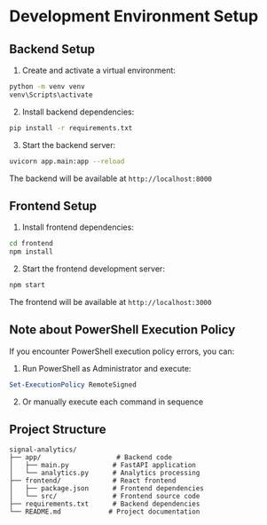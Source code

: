 # Development Environment Setup

## Backend Setup

1. Create and activate a virtual environment:
```bash
python -m venv venv
venv\Scripts\activate
```

2. Install backend dependencies:
```bash
pip install -r requirements.txt
```

3. Start the backend server:
```bash
uvicorn app.main:app --reload
```

The backend will be available at `http://localhost:8000`

## Frontend Setup

1. Install frontend dependencies:
```bash
cd frontend
npm install
```

2. Start the frontend development server:
```bash
npm start
```

The frontend will be available at `http://localhost:3000`

## Note about PowerShell Execution Policy

If you encounter PowerShell execution policy errors, you can:
1. Run PowerShell as Administrator and execute:
```powershell
Set-ExecutionPolicy RemoteSigned
```

2. Or manually execute each command in sequence

## Project Structure

```
signal-analytics/
├── app/                   # Backend code
│   ├── main.py           # FastAPI application
│   └── analytics.py      # Analytics processing
├── frontend/             # React frontend
│   ├── package.json      # Frontend dependencies
│   └── src/              # Frontend source code
├── requirements.txt      # Backend dependencies
└── README.md            # Project documentation
```
